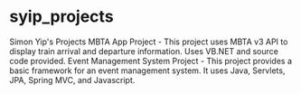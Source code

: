 # syip_projects
Simon Yip's Projects
MBTA App Project - This project uses MBTA v3 API to display train arrival and departure information. Uses VB.NET and source code provided.
Event Management System Project - This project provides a basic framework for an event management system.
It uses Java, Servlets, JPA, Spring MVC, and Javascript.
